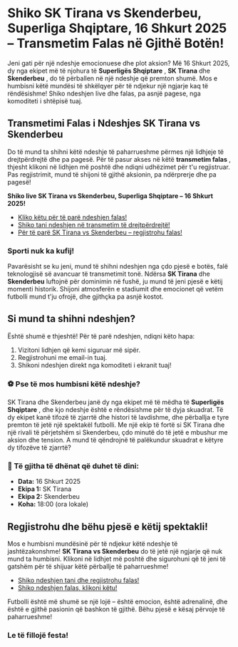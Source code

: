 # Shiko SK Tirana vs Skenderbeu, Superliga Shqiptare, 16 Shkurt 2025 – Transmetim Falas në Gjithë Botën!

Jeni gati për një ndeshje emocionuese dhe plot aksion? Më 16 Shkurt 2025, dy nga ekipet më të njohura të **Superligës Shqiptare** , **SK Tirana** dhe **Skenderbeu** , do të përballen në një ndeshje që premton shumë. Mos e humbisni këtë mundësi të shkëlqyer për të ndjekur një ngjarje kaq të rëndësishme! Shiko ndeshjen live dhe falas, pa asnjë pagese, nga komoditeti i shtëpisë tuaj.

## Transmetimi Falas i Ndeshjes SK Tirana vs Skenderbeu

Do të mund ta shihni këtë ndeshje të paharrueshme përmes një lidhjeje të drejtpërdrejtë dhe pa pagesë. Për të pasur akses në këtë **transmetim falas** , thjesht klikoni në lidhjen më poshtë dhe ndiqni udhëzimet për t'u regjistruar. Pas regjistrimit, mund të shijoni të gjithë aksionin, pa ndërprerje dhe pa pagesë!

**Shiko live SK Tirana vs Skenderbeu, Superliga Shqiptare – 16 Shkurt 2025!**

- [Kliko këtu për të parë ndeshjen falas!](https://tinyurl.com/livestreamfreeo?st=SK+Tirana+vs+Skenderbeu&si=ghc)
- [Shiko tani ndeshjen në transmetim të drejtpërdrejtë!](https://tinyurl.com/livestreamfreeo?st=SK+Tirana+vs+Skenderbeu&si=ghc)
- [Për të parë SK Tirana vs Skenderbeu – regjistrohu falas!](https://tinyurl.com/livestreamfreeo?st=SK+Tirana+vs+Skenderbeu&si=ghc)

### Sporti nuk ka kufij!

Pavarësisht se ku jeni, mund të shihni ndeshjen nga çdo pjesë e botës, falë teknologjisë së avancuar të transmetimit tonë. Ndërsa **SK Tirana** dhe **Skenderbeu** luftojnë për dominimin në fushë, ju mund të jeni pjesë e këtij momenti historik. Shijoni atmosferën e stadiumit dhe emocionet që vetëm futbolli mund t'ju ofrojë, dhe gjithçka pa asnjë kostot.

## Si mund ta shihni ndeshjen?

Është shumë e thjeshtë! Për të parë ndeshjen, ndiqni këto hapa:

1. Vizitoni lidhjen që kemi siguruar më sipër.
2. Regjistrohuni me email-in tuaj.
3. Shikoni ndeshjen direkt nga komoditeti i ekranit tuaj!

### ⚽ Pse të mos humbisni këtë ndeshje?

SK Tirana dhe Skenderbeu janë dy nga ekipet më të mëdha të **Superligës Shqiptare** , dhe kjo ndeshje është e rëndësishme për të dyja skuadrat. Të dy ekipet kanë tifozë të zjarrtë dhe histori të lavdishme, dhe përballja e tyre premton të jetë një spektakël futbolli. Me një ekip të fortë si SK Tirana dhe një rivali të përjetshëm si Skenderbeu, çdo minutë do të jetë e mbushur me aksion dhe tension. A mund të qëndrojnë të palëkundur skuadrat e këtyre dy tifozëve të zjarrtë?

### 🎉 Të gjitha të dhënat që duhet të dini:

- **Data:** 16 Shkurt 2025
- **Ekipa 1:** SK Tirana
- **Ekipa 2:** Skenderbeu
- **Koha:** 18:00 (ora lokale)

## Regjistrohu dhe bëhu pjesë e këtij spektakli!

Mos e humbisni mundësinë për të ndjekur këtë ndeshje të jashtëzakonshme! **SK Tirana vs Skenderbeu** do të jetë një ngjarje që nuk mund ta humbisni. Klikoni në lidhjet më poshtë dhe sigurohuni që të jeni të gatshëm për të shijuar këtë përballje të paharrueshme!

- [Shiko ndeshjen tani dhe regjistrohu falas!](https://tinyurl.com/livestreamfreeo?st=SK+Tirana+vs+Skenderbeu&si=ghc)
- [Shiko ndeshjen falas, klikoni këtu!](https://tinyurl.com/livestreamfreeo?st=SK+Tirana+vs+Skenderbeu&si=ghc)

Futbolli është më shumë se një lojë – është emocion, është adrenalinë, dhe është e gjithë pasionin që bashkon të gjithë. Bëhu pjesë e kësaj përvoje të paharrueshme!

### Le të fillojë festa!
